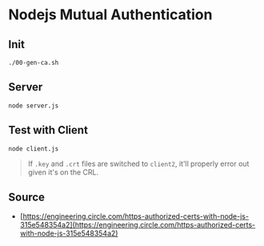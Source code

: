 # Nodejs Mutual Authentication

## Init
```
./00-gen-ca.sh
```

## Server
```
node server.js
```

## Test with Client
```
node client.js
```

> If `.key` and `.crt` files are switched to `client2`, it'll properly error out given it's on the CRL.

## Source
- [https://engineering.circle.com/https-authorized-certs-with-node-js-315e548354a2](https://engineering.circle.com/https-authorized-certs-with-node-js-315e548354a2)
